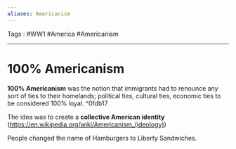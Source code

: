 ```yaml
---
aliases: Americanism
---
```

Tags : #WW1 #America #Americanism
___
# 100% Americanism
**100% Americanism** was the notion that immigrants had to renounce any sort of ties to their homelands; political ties, cultural ties, economic ties to be considered 100% loyal. ^0fdb17

The idea was to create a **collective American identity** (https://en.wikipedia.org/wiki/Americanism_(ideology))

People changed the name of Hamburgers to Liberty Sandwiches.